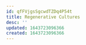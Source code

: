 ```yaml
---
id: qfFVjgsSgcwdTZDq4P54t
title: Regenerative Cultures
desc: ''
updated: 1643723096366
created: 1643723096366
---
```



